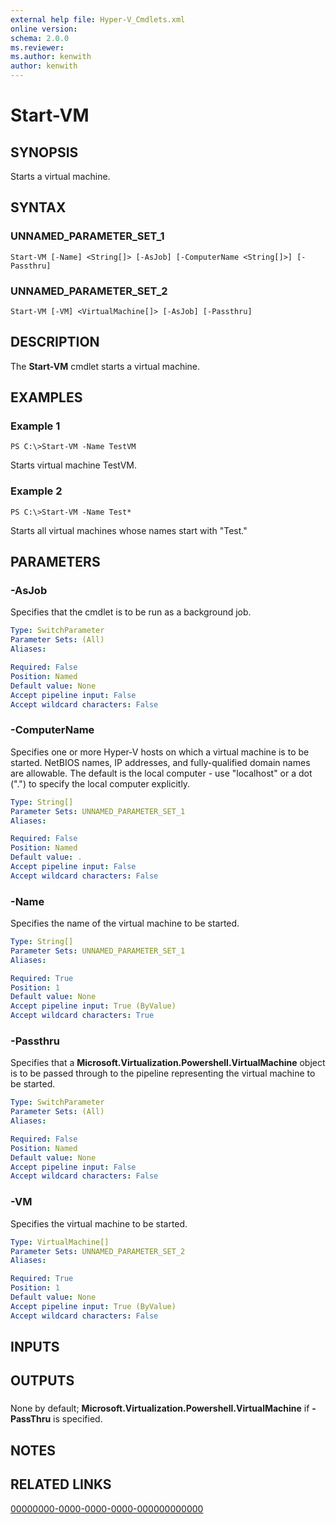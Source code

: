 ```yaml
---
external help file: Hyper-V_Cmdlets.xml
online version: 
schema: 2.0.0
ms.reviewer:
ms.author: kenwith
author: kenwith
---
```


# Start-VM

## SYNOPSIS
Starts a virtual machine.

## SYNTAX

### UNNAMED_PARAMETER_SET_1
```
Start-VM [-Name] <String[]> [-AsJob] [-ComputerName <String[]>] [-Passthru]
```

### UNNAMED_PARAMETER_SET_2
```
Start-VM [-VM] <VirtualMachine[]> [-AsJob] [-Passthru]
```

## DESCRIPTION
The **Start-VM** cmdlet starts a virtual machine.

## EXAMPLES

### Example 1
```
PS C:\>Start-VM -Name TestVM
```

Starts virtual machine TestVM.

### Example 2
```
PS C:\>Start-VM -Name Test*
```

Starts all virtual machines whose names start with "Test."

## PARAMETERS

### -AsJob
Specifies that the cmdlet is to be run as a background job.

```yaml
Type: SwitchParameter
Parameter Sets: (All)
Aliases: 

Required: False
Position: Named
Default value: None
Accept pipeline input: False
Accept wildcard characters: False
```

### -ComputerName
Specifies one or more Hyper-V hosts on which a virtual machine is to be started.
NetBIOS names, IP addresses, and fully-qualified domain names are allowable.
The default is the local computer - use "localhost" or a dot (".") to specify the local computer explicitly.

```yaml
Type: String[]
Parameter Sets: UNNAMED_PARAMETER_SET_1
Aliases: 

Required: False
Position: Named
Default value: .
Accept pipeline input: False
Accept wildcard characters: False
```

### -Name
Specifies the name of the virtual machine to be started.

```yaml
Type: String[]
Parameter Sets: UNNAMED_PARAMETER_SET_1
Aliases: 

Required: True
Position: 1
Default value: None
Accept pipeline input: True (ByValue)
Accept wildcard characters: True
```

### -Passthru
Specifies that a **Microsoft.Virtualization.Powershell.VirtualMachine** object is to be passed through to the pipeline representing the virtual machine to be started.

```yaml
Type: SwitchParameter
Parameter Sets: (All)
Aliases: 

Required: False
Position: Named
Default value: None
Accept pipeline input: False
Accept wildcard characters: False
```

### -VM
Specifies the virtual machine to be started.

```yaml
Type: VirtualMachine[]
Parameter Sets: UNNAMED_PARAMETER_SET_2
Aliases: 

Required: True
Position: 1
Default value: None
Accept pipeline input: True (ByValue)
Accept wildcard characters: False
```

## INPUTS

## OUTPUTS

### 
None by default; **Microsoft.Virtualization.Powershell.VirtualMachine** if **-PassThru** is specified.

## NOTES

## RELATED LINKS

[00000000-0000-0000-0000-000000000000](00000000-0000-0000-0000-000000000000)

